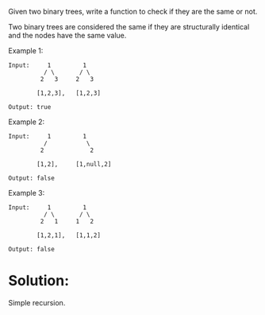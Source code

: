 Given two binary trees, write a function to check if they are the same or not.

Two binary trees are considered the same if they are structurally identical and the nodes have the same value.

Example 1:

	Input:     1         1
	          / \       / \
	         2   3     2   3

	        [1,2,3],   [1,2,3]

	Output: true

Example 2:

	Input:     1         1
	          /           \
	         2             2

	        [1,2],     [1,null,2]

	Output: false

Example 3:

	Input:     1         1
	          / \       / \
	         2   1     1   2

	        [1,2,1],   [1,1,2]

	Output: false


# Solution: 

Simple recursion.